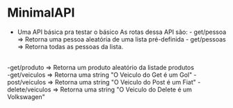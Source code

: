 # MinimalAPI
- Uma API básica pra testar o básico
    As rotas dessa API são:
      - get/pessoa => Retorna uma pessoa aleatória de uma lista pré-definida
      - get/pessoas => Retorna todas as pessoas da lista.
<br>
      -get/produto => Retorna um produto aleatório da listade produtos
      
<br>
      -get/veiculos => Retorna  uma string "O Veiculo do Get é um Gol"
      -post/veiculos => Retorna  uma string "O Veiculo do Post é um Fiat"
      -delete/veiculos => Retorna  uma string "O Veiculo do Delete é um Volkswagen"
